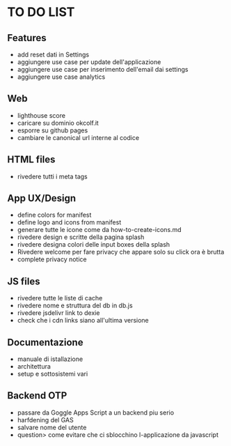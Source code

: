 # TO DO LIST

## Features

- add reset dati in Settings
- aggiungere use case per update dell'applicazione
- aggiungere use case per inserimento dell'email dai settings
- aggiungere use case analytics

## Web

- lighthouse score
- caricare su dominio okcolf.it
- esporre su github pages
- cambiare le canonical url interne al codice

## HTML files

- rivedere tutti i meta tags

## App UX/Design

- define colors for manifest  
- define logo and icons  from manifest
- generare tutte le icone come da how-to-create-icons.md
- rivedere design e scritte della pagina splash
- rivedere designa colori delle input boxes della splash
- Rivedere welcome per fare privacy che appare solo su click ora è brutta
- complete privacy notice

## JS files

- rivedere tutte le liste di cache
- rivedere nome e struttura del db in db.js
- rivedere jsdelivr link to dexie
- check che i cdn links siano all'ultima versione

## Documentazione

- manuale di istallazione
- architettura
- setup e sottosistemi vari

## Backend OTP
- passare da Goggle Apps Script a un backend piu serio
- harfdening del GAS
- salvare nome del utente
- question> come evitare che ci sblocchino l-applicazione da javascript

